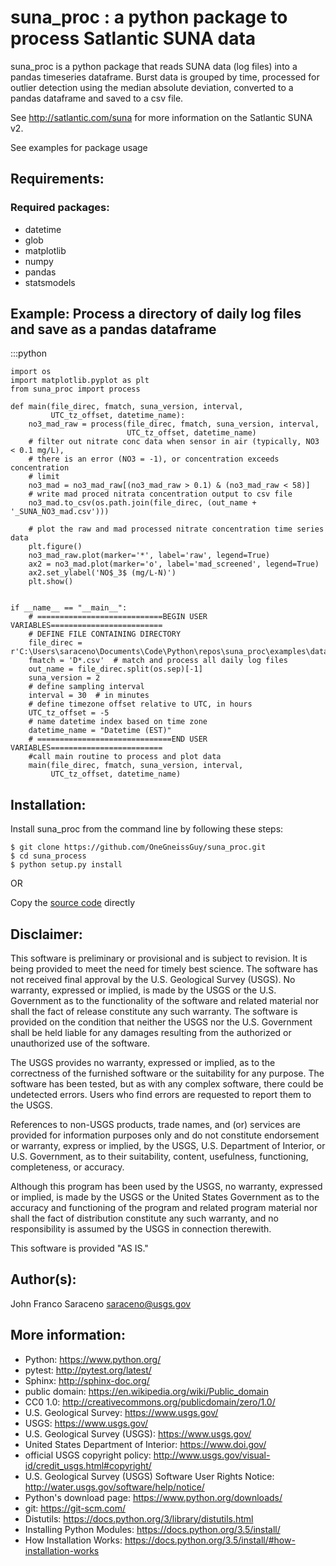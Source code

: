# suna_proc : a python package to process Satlantic SUNA data 

suna_proc is a python package that reads SUNA data (log files) into a pandas timeseries dataframe.
Burst data is grouped by time, processed for outlier detection using the median absolute deviation, 
converted to a pandas dataframe and saved to a csv file.

See http://satlantic.com/suna for more information on the Satlantic SUNA v2.

See examples for package usage

Requirements:
--------------

### Required packages: ###

* datetime
* glob
* matplotlib
* numpy
* pandas
* statsmodels

Example: Process a directory of daily log files and save as a pandas dataframe
-------------------------------------------------------------------------------
:::python

	import os
	import matplotlib.pyplot as plt
	from suna_proc import process

	def main(file_direc, fmatch, suna_version, interval,
			 UTC_tz_offset, datetime_name):
		no3_mad_raw = process(file_direc, fmatch, suna_version, interval,
							  UTC_tz_offset, datetime_name)
		# filter out nitrate conc data when sensor in air (typically, NO3 < 0.1 mg/L),
		# there is an error (NO3 = -1), or concentration exceeds concentration
		# limit
		no3_mad = no3_mad_raw[(no3_mad_raw > 0.1) & (no3_mad_raw < 58)]
		# write mad proced nitrata concentration output to csv file
		no3_mad.to_csv(os.path.join(file_direc, (out_name + '_SUNA_NO3_mad.csv')))

		# plot the raw and mad processed nitrate concentration time series data
		plt.figure()
		no3_mad_raw.plot(marker='*', label='raw', legend=True)
		ax2 = no3_mad.plot(marker='o', label='mad_screened', legend=True)
		ax2.set_ylabel('NO$_3$ (mg/L-N)')
		plt.show()


	if __name__ == "__main__":
		# ============================BEGIN USER VARIABLES=========================
		# DEFINE FILE CONTAINING DIRECTORY
		file_direc = r'C:\Users\saraceno\Documents\Code\Python\repos\suna_proc\examples\data'
		fmatch = 'D*.csv'  # match and process all daily log files
		out_name = file_direc.split(os.sep)[-1]
		suna_version = 2
		# define sampling interval
		interval = 30  # in minutes
		# define timezone offset relative to UTC, in hours
		UTC_tz_offset = -5
		# name datetime index based on time zone
		datetime_name = "Datetime (EST)"
		# ==============================END USER VARIABLES=========================
		#call main routine to process and plot data
		main(file_direc, fmatch, suna_version, interval,
			 UTC_tz_offset, datetime_name)

Installation:
------------

Install suna_proc from the command line by following these steps:

    $ git clone https://github.com/OneGneissGuy/suna_proc.git
    $ cd suna_process
    $ python setup.py install
	
OR

Copy the [source code](https://github.com/OneGneissGuy/suna_proc/tree/master/suna_process) directly

Disclaimer:
----------

This software is preliminary or provisional and is subject to revision. It is being provided to meet the need for timely
best science. The software has not received final approval by the U.S. Geological Survey (USGS). No warranty, expressed
or implied, is made by the USGS or the U.S. Government as to the functionality of the software and related material nor
shall the fact of release constitute any such warranty. The software is provided on the condition that neither the USGS
nor the U.S. Government shall be held liable for any damages resulting from the authorized or unauthorized use of the
software.

The USGS provides no warranty, expressed or implied, as to the correctness of the furnished software or the suitability
for any purpose. The software has been tested, but as with any complex software, there could be undetected errors. Users
who find errors are requested to report them to the USGS.

References to non-USGS products, trade names, and (or) services are provided for information purposes only and do not
constitute endorsement or warranty, express or implied, by the USGS, U.S. Department of Interior, or U.S. Government, as
to their suitability, content, usefulness, functioning, completeness, or accuracy.

Although this program has been used by the USGS, no warranty, expressed or implied, is made by the USGS or the United
States Government as to the accuracy and functioning of the program and related program material nor shall the fact of
distribution constitute any such warranty, and no responsibility is assumed by the USGS in connection therewith.

This software is provided "AS IS."


Author(s):
------
John Franco Saraceno <saraceno@usgs.gov>

More information:
-----------------
* Python: https://www.python.org/
* pytest: http://pytest.org/latest/
* Sphinx: http://sphinx-doc.org/
* public domain: https://en.wikipedia.org/wiki/Public_domain
* CC0 1.0: http://creativecommons.org/publicdomain/zero/1.0/
* U.S. Geological Survey: https://www.usgs.gov/
* USGS: https://www.usgs.gov/
* U.S. Geological Survey (USGS): https://www.usgs.gov/
* United States Department of Interior: https://www.doi.gov/
* official USGS copyright policy: http://www.usgs.gov/visual-id/credit_usgs.html#copyright/
* U.S. Geological Survey (USGS) Software User Rights Notice: http://water.usgs.gov/software/help/notice/
* Python's download page: https://www.python.org/downloads/
* git: https://git-scm.com/
* Distutils: https://docs.python.org/3/library/distutils.html
* Installing Python Modules: https://docs.python.org/3.5/install/
* How Installation Works: https://docs.python.org/3.5/install/#how-installation-works

